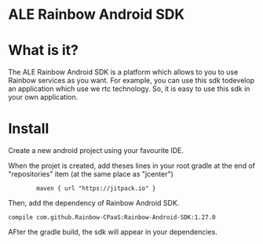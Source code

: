 ALE Rainbow Android SDK
==

What is it?
==

The ALE Rainbow Android SDK is a platform which allows to you to use Rainbow services as you want. For example, you can use this sdk todevelop an application which use we rtc technology. So, it is easy to use this sdk in your own application.

Install
==

Create a new android project using your favourite IDE.

When the projet is created, add theses lines in your root gradle at the end of "repositories" item (at the same place as "jcenter")

	        maven { url "https://jitpack.io" }

Then, add the dependency of Rainbow Android SDK.

	compile com.github.Rainbow-CPaaS:Rainbow-Android-SDK:1.27.0

AFter the gradle build, the sdk will appear in your dependencies.






